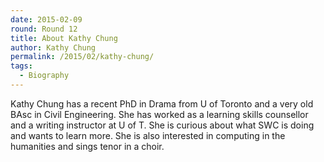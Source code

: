 ```yaml
---
date: 2015-02-09
round: Round 12
title: About Kathy Chung
author: Kathy Chung
permalink: /2015/02/kathy-chung/
tags:
  - Biography
---
```


Kathy Chung has a recent PhD in Drama from U of Toronto and a very
old BAsc in Civil Engineering.  She has worked as a learning skills
counsellor and a writing instructor at U of T.  She is curious about
what SWC is doing and wants to learn more.  She is also interested
in computing in the humanities and sings tenor in a choir.
